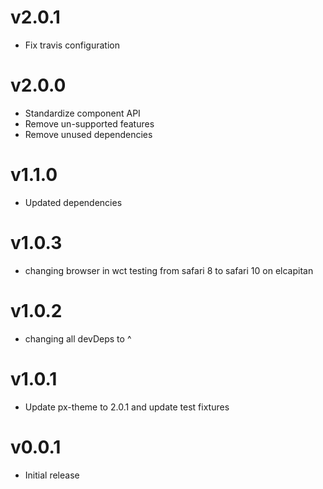v2.0.1
==================
* Fix travis configuration

v2.0.0
==================
* Standardize component API
* Remove un-supported features
* Remove unused dependencies

v1.1.0
==================
* Updated dependencies

v1.0.3
==================
* changing browser in wct testing from safari 8 to safari 10 on elcapitan

v1.0.2
==================
* changing all devDeps to ^

v1.0.1
==================
* Update px-theme to 2.0.1 and update test fixtures

v0.0.1
==================
* Initial release
